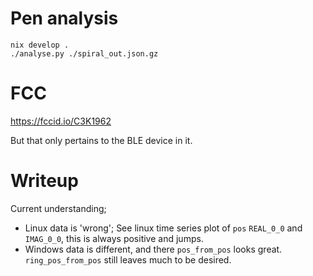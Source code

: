 # Pen analysis

```
nix develop .
./analyse.py ./spiral_out.json.gz
```


# FCC

https://fccid.io/C3K1962

But that only pertains to the BLE device in it.


# Writeup

Current understanding;

- Linux data is 'wrong'; See linux time series plot of `pos` `REAL_0_0` and `IMAG_0_0`, this is always positive and jumps.
- Windows data is different, and there `pos_from_pos` looks great. `ring_pos_from_pos` still leaves much to be desired.


